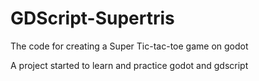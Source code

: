 # GDScript-Supertris
The code for creating a Super Tic-tac-toe game on godot

A project started to learn and practice godot and gdscript
